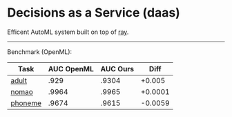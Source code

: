 # Decisions as a Service (daas)

Efficent AutoML system built on top of [ray](https://github.com/ray-project/ray).

---

Benchmark (OpenML):

| Task | AUC OpenML | AUC Ours | Diff |
| --- | --- | --- | --- |
| [adult](https://www.openml.org/t/7592) | .929 | .9304 | +0.005 |
| [nomao](https://www.openml.org/t/9977) | .9964 | .9965 | +0.0001 |
| [phoneme](https://www.openml.org/t/9952) | .9674 | .9615 | -0.0059 |
